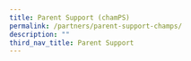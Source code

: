 ```yaml
---
title: Parent Support (chamPS)
permalink: /partners/parent-support-champs/
description: ""
third_nav_title: Parent Support
---
```

